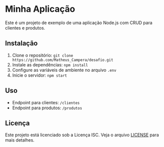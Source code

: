 # Minha Aplicação

Este é um projeto de exemplo de uma aplicação Node.js com CRUD para clientes e produtos.

## Instalação

1. Clone o repositório: `git clone https://github.com/Matheus_Campera/desafio.git`
2. Instale as dependências: `npm install`
3. Configure as variáveis de ambiente no arquivo `.env`
4. Inicie o servidor: `npm start`

## Uso

- Endpoint para clientes: `/clientes`
- Endpoint para produtos: `/produtos`

## Licença

Este projeto está licenciado sob a Licença ISC. Veja o arquivo [LICENSE](LICENSE) para mais detalhes.
